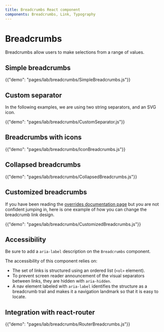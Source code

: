 ```yaml
---
title: Breadcrumbs React component
components: Breadcrumbs, Link, Typography
---
```

# Breadcrumbs

<p class="description">Breadcrumbs allow users to make selections from a range of values.</p>

## Simple breadcrumbs

{{"demo": "pages/lab/breadcrumbs/SimpleBreadcrumbs.js"}}

## Custom separator

In the following examples, we are using two string separators, and an SVG icon.

{{"demo": "pages/lab/breadcrumbs/CustomSeparator.js"}}

## Breadcrumbs with icons

{{"demo": "pages/lab/breadcrumbs/IconBreadcrumbs.js"}}

## Collapsed breadcrumbs

{{"demo": "pages/lab/breadcrumbs/CollapsedBreadcrumbs.js"}}

## Customized breadcrumbs

If you have been reading the [overrides documentation page](/customization/overrides/) but you are not confident jumping in, here is one example of how you can change the breadcrumb link design.

{{"demo": "pages/lab/breadcrumbs/CustomizedBreadcrumbs.js"}}

## Accessibility

Be sure to add a `aria-label` description on the `Breadcrumbs` component.

The accessibility of this component relies on:

- The set of links is structured using an ordered list (`<ol>` element).
- To prevent screen reader announcement of the visual separators between links, they are hidden with `aria-hidden`.
- A nav element labeled with `aria-label` identifies the structure as a breadcrumb trail and makes it a navigation landmark so that it is easy to locate.

## Integration with react-router

{{"demo": "pages/lab/breadcrumbs/RouterBreadcrumbs.js"}}